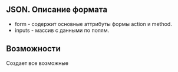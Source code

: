 ## JSON. Описание формата
* form - содержит основные аттрибуты формы action и method.
* inputs - массив с данными по полям.

## Возможности
Создает все возможные
